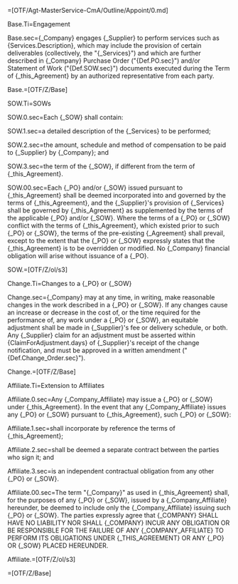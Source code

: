 =[OTF/Agt-MasterService-CmA/Outline/Appoint/0.md]

Base.Ti=Engagement

Base.sec={_Company} engages {_Supplier} to perform services such as {Services.Description}, which may include the provision of certain deliverables (collectively, the "{_Services}") and which are further described in {_Company} Purchase Order ("{Def.PO.sec}") and/or Statement of Work ("{Def.SOW.sec}") documents executed during the Term of {_this_Agreement} by an authorized representative from each party.

Base.=[OTF/Z/Base]

SOW.Ti=SOWs

SOW.0.sec=Each {_SOW} shall contain:

SOW.1.sec=a detailed description of the {_Services} to be performed;

SOW.2.sec=the amount, schedule and method of compensation to be paid to {_Supplier} by {_Company}; and

SOW.3.sec=the term of the {_SOW}, if different from the term of {_this_Agreement}.

SOW.00.sec=Each {_PO} and/or {_SOW} issued pursuant to {_this_Agreement} shall be deemed incorporated into and governed by the terms of {_this_Agreement}, and the {_Supplier}'s provision of {_Services} shall be governed by {_this_Agreement} as supplemented by the terms of the applicable {_PO} and/or {_SOW}. Where the terms of a {_PO} or {_SOW} conflict with the terms of {_this_Agreement}, which existed prior to such {_PO} or {_SOW}, the terms of the pre-existing {_Agreement} shall prevail, except to the extent that the {_PO} or {_SOW} expressly states that the {_this_Agreement} is to be overridden or modified. No {_Company} financial obligation will arise without issuance of a {_PO}.

SOW.=[OTF/Z/ol/s3]

Change.Ti=Changes to a {_PO} or {_SOW}

Change.sec={_Company} may at any time, in writing, make reasonable changes in the work described in a {_PO} or {_SOW}. If any changes cause an increase or decrease in the cost of, or the time required for the performance of, any work under a {_PO} or {_SOW}, an equitable adjustment shall be made in {_Supplier}'s fee or delivery schedule, or both. Any {_Supplier} claim for an adjustment must be asserted within {ClaimForAdjustment.days} of {_Supplier}'s receipt of the change notification, and must be approved in a written amendment ("{Def.Change_Order.sec}").

Change.=[OTF/Z/Base]

Affiliate.Ti=Extension to Affiliates

Affiliate.0.sec=Any {_Company_Affiliate} may issue a {_PO} or {_SOW} under {_this_Agreement}. In the event that any {_Company_Affiliate} issues any {_PO} or {_SOW} pursuant to {_this_Agreement}, such {_PO} or {_SOW}:

Affiliate.1.sec=shall incorporate by reference the terms of {_this_Agreement};

Affiliate.2.sec=shall be deemed a separate contract between the parties who sign it; and

Affiliate.3.sec=is an independent contractual obligation from any other {_PO} or {_SOW}.

Affiliate.00.sec=The term "{_Company}" as used in {_this_Agreement} shall, for the purposes of any {_PO} or {_SOW}, issued by a {_Company_Affiliate} hereunder, be deemed to include only the {_Company_Affiliate} issuing such {_PO} or {_SOW}. The parties expressly agree that <span style="text-transform: uppercase">{_Company} shall have no liability nor shall {_Company} incur any obligation or be responsible for the failure of any {_Company_Affiliate} to perform its obligations under {_this_Agreement} or any {_PO} or {_SOW} placed hereunder</span>.

Affiliate.=[OTF/Z/ol/s3]

=[OTF/Z/Base]